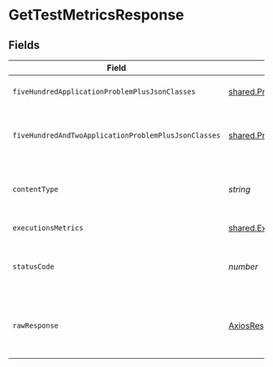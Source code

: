 # GetTestMetricsResponse


## Fields

| Field                                                                | Type                                                                 | Required                                                             | Description                                                          |
| -------------------------------------------------------------------- | -------------------------------------------------------------------- | -------------------------------------------------------------------- | -------------------------------------------------------------------- |
| `fiveHundredApplicationProblemPlusJsonClasses`                       | [shared.Problem](../../models/shared/problem.md)[]                   | :heavy_minus_sign:                                                   | problem with getting metrics                                         |
| `fiveHundredAndTwoApplicationProblemPlusJsonClasses`                 | [shared.Problem](../../models/shared/problem.md)[]                   | :heavy_minus_sign:                                                   | problem with read information from storage                           |
| `contentType`                                                        | *string*                                                             | :heavy_check_mark:                                                   | HTTP response content type for this operation                        |
| `executionsMetrics`                                                  | [shared.ExecutionsMetrics](../../models/shared/executionsmetrics.md) | :heavy_minus_sign:                                                   | successful operation                                                 |
| `statusCode`                                                         | *number*                                                             | :heavy_check_mark:                                                   | HTTP response status code for this operation                         |
| `rawResponse`                                                        | [AxiosResponse](https://axios-http.com/docs/res_schema)              | :heavy_minus_sign:                                                   | Raw HTTP response; suitable for custom response parsing              |